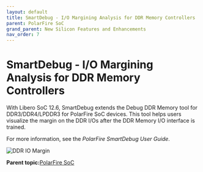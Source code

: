 ```yaml
---
layout: default
title: SmartDebug - I/O Margining Analysis for DDR Memory Controllers
parent: PolarFire SoC
grand_parent: New Silicon Features and Enhancements
nav_order: 7
---
```


# SmartDebug - I/O Margining Analysis for DDR Memory Controllers

With Libero SoC 12.6, SmartDebug extends the Debug DDR Memory tool for DDR3/DDR4/LPDDR3 for PolarFire SoC devices. This tool helps users visualize the margin on the DDR I/Os after the DDR Memory I/O interface is trained.

For more information, see the *PolarFire SmartDebug User Guide*.

![](GUID-D46E2ECB-B550-4461-9CA1-5A4A4608D63B-low.png "DDR IO Margin")

**Parent topic:**[PolarFire SoC](GUID-01242F39-2030-4BC9-A2F4-EA1744E85B84.md)

